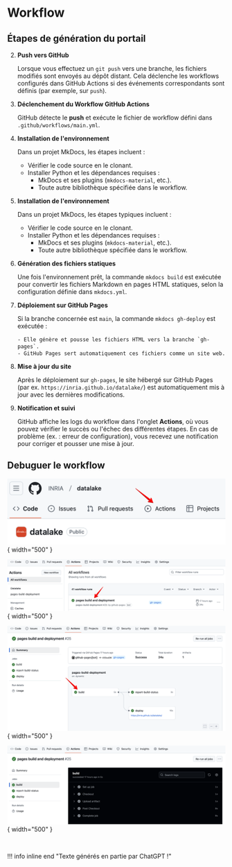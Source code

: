 # Workflow

## Étapes de génération du portail

2. **Push vers GitHub**

    Lorsque vous effectuez un `git push` vers une branche, les fichiers
modifiés sont envoyés au dépôt distant. Cela déclenche les workflows
configurés dans GitHub Actions si des événements correspondants sont
définis (par exemple, sur `push`).

2. **Déclenchement du Workflow GitHub Actions**

    GitHub détecte le **push** et exécute le fichier de workflow
   défini dans `.github/workflows/main.yml`.

3. **Installation de l'environnement**

    Dans un projet MkDocs, les étapes  incluent :

      - Vérifier le code source en le clonant. 
      - Installer Python et les dépendances requises :
        - MkDocs et ses plugins (`mkdocs-material`, etc.).
        - Toute autre bibliothèque spécifiée dans le workflow.

3. **Installation de l'environnement**

    Dans un projet MkDocs, les étapes typiques incluent :

    - Vérifier le code source en le clonant.
    - Installer Python et les dépendances requises :
        - MkDocs et ses plugins (`mkdocs-material`, etc.).
        - Toute autre bibliothèque spécifiée dans le workflow.

4. **Génération des fichiers statiques**

    Une fois l'environnement prêt, la commande `mkdocs build` est
   exécutée pour convertir les fichiers Markdown en pages HTML statiques, selon la configuration définie dans `mkdocs.yml`.

5. **Déploiement sur GitHub Pages**

    Si la branche concernée est `main`, la commande `mkdocs gh-deploy` est exécutée :

       - Elle génère et pousse les fichiers HTML vers la branche `gh-pages`.
       - GitHub Pages sert automatiquement ces fichiers comme un site web.

6. **Mise à jour du site**

    Après le déploiement sur `gh-pages`, le site hébergé sur GitHub Pages
   (par ex. `https://inria.github.io/datalake/`) est automatiquement mis à jour avec les dernières modifications.

7. **Notification et suivi**

    GitHub affiche les logs du workflow dans l'onglet **Actions**, où vous pouvez
   vérifier le succès ou l'échec des différentes étapes. En cas de problème
   (ex. : erreur de configuration), vous recevez une notification pour corriger et pousser une mise à jour.

## Debuguer le workflow

![Action button](Images/2024-12-13_11-28-35.png){ width="500" }

![build](Images/2024-12-13_11-37-06.png){ width="500" }

![see build details](Images/2024-12-13_11-38-08.png){ width="500" }

![build details](Images/2024-12-13_11-38-30.png){ width="500" }


&nbsp;

!!! info inline end "Texte générés en partie par ChatGPT !"

